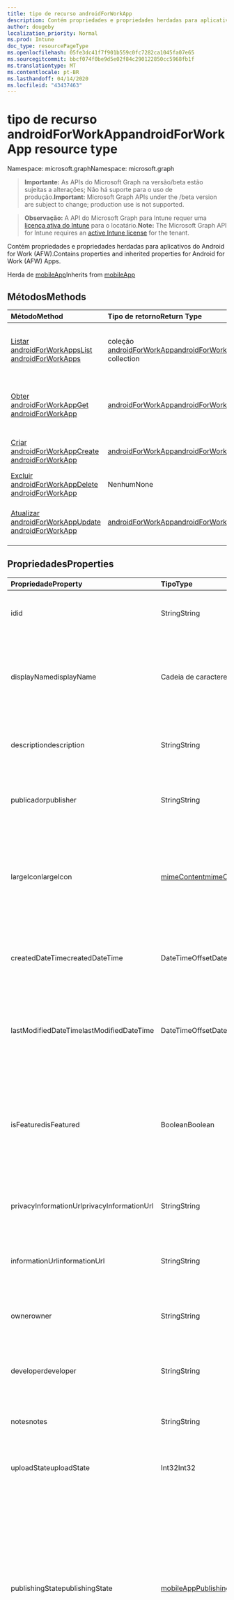 ```yaml
---
title: tipo de recurso androidForWorkApp
description: Contém propriedades e propriedades herdadas para aplicativos do Android for Work (AFW).
author: dougeby
localization_priority: Normal
ms.prod: Intune
doc_type: resourcePageType
ms.openlocfilehash: 05fe3dc41f7f901b559c0fc7282ca1045fa07e65
ms.sourcegitcommit: bbcf074f0be9d5e02f84c290122850cc5968fb1f
ms.translationtype: MT
ms.contentlocale: pt-BR
ms.lasthandoff: 04/14/2020
ms.locfileid: "43437463"
---
```

# <a name="androidforworkapp-resource-type"></a><span data-ttu-id="564e7-103">tipo de recurso androidForWorkApp</span><span class="sxs-lookup"><span data-stu-id="564e7-103">androidForWorkApp resource type</span></span>

<span data-ttu-id="564e7-104">Namespace: microsoft.graph</span><span class="sxs-lookup"><span data-stu-id="564e7-104">Namespace: microsoft.graph</span></span>

> <span data-ttu-id="564e7-105">**Importante:** As APIs do Microsoft Graph na versão/beta estão sujeitas a alterações; Não há suporte para o uso de produção.</span><span class="sxs-lookup"><span data-stu-id="564e7-105">**Important:** Microsoft Graph APIs under the /beta version are subject to change; production use is not supported.</span></span>

> <span data-ttu-id="564e7-106">**Observação:** A API do Microsoft Graph para Intune requer uma [licença ativa do Intune](https://go.microsoft.com/fwlink/?linkid=839381) para o locatário.</span><span class="sxs-lookup"><span data-stu-id="564e7-106">**Note:** The Microsoft Graph API for Intune requires an [active Intune license](https://go.microsoft.com/fwlink/?linkid=839381) for the tenant.</span></span>

<span data-ttu-id="564e7-107">Contém propriedades e propriedades herdadas para aplicativos do Android for Work (AFW).</span><span class="sxs-lookup"><span data-stu-id="564e7-107">Contains properties and inherited properties for Android for Work (AFW) Apps.</span></span>


<span data-ttu-id="564e7-108">Herda de [mobileApp](../resources/intune-shared-mobileapp.md)</span><span class="sxs-lookup"><span data-stu-id="564e7-108">Inherits from [mobileApp](../resources/intune-shared-mobileapp.md)</span></span>

## <a name="methods"></a><span data-ttu-id="564e7-109">Métodos</span><span class="sxs-lookup"><span data-stu-id="564e7-109">Methods</span></span>
|<span data-ttu-id="564e7-110">Método</span><span class="sxs-lookup"><span data-stu-id="564e7-110">Method</span></span>|<span data-ttu-id="564e7-111">Tipo de retorno</span><span class="sxs-lookup"><span data-stu-id="564e7-111">Return Type</span></span>|<span data-ttu-id="564e7-112">Descrição</span><span class="sxs-lookup"><span data-stu-id="564e7-112">Description</span></span>|
|:---|:---|:---|
|[<span data-ttu-id="564e7-113">Listar androidForWorkApps</span><span class="sxs-lookup"><span data-stu-id="564e7-113">List androidForWorkApps</span></span>](../api/intune-apps-androidforworkapp-list.md)|<span data-ttu-id="564e7-114">coleção [androidForWorkApp](../resources/intune-apps-androidforworkapp.md)</span><span class="sxs-lookup"><span data-stu-id="564e7-114">[androidForWorkApp](../resources/intune-apps-androidforworkapp.md) collection</span></span>|<span data-ttu-id="564e7-115">Listar Propriedades e relações dos objetos [androidForWorkApp](../resources/intune-apps-androidforworkapp.md) .</span><span class="sxs-lookup"><span data-stu-id="564e7-115">List properties and relationships of the [androidForWorkApp](../resources/intune-apps-androidforworkapp.md) objects.</span></span>|
|[<span data-ttu-id="564e7-116">Obter androidForWorkApp</span><span class="sxs-lookup"><span data-stu-id="564e7-116">Get androidForWorkApp</span></span>](../api/intune-apps-androidforworkapp-get.md)|[<span data-ttu-id="564e7-117">androidForWorkApp</span><span class="sxs-lookup"><span data-stu-id="564e7-117">androidForWorkApp</span></span>](../resources/intune-apps-androidforworkapp.md)|<span data-ttu-id="564e7-118">Leia as propriedades e as relações do objeto [androidForWorkApp](../resources/intune-apps-androidforworkapp.md) .</span><span class="sxs-lookup"><span data-stu-id="564e7-118">Read properties and relationships of the [androidForWorkApp](../resources/intune-apps-androidforworkapp.md) object.</span></span>|
|[<span data-ttu-id="564e7-119">Criar androidForWorkApp</span><span class="sxs-lookup"><span data-stu-id="564e7-119">Create androidForWorkApp</span></span>](../api/intune-apps-androidforworkapp-create.md)|[<span data-ttu-id="564e7-120">androidForWorkApp</span><span class="sxs-lookup"><span data-stu-id="564e7-120">androidForWorkApp</span></span>](../resources/intune-apps-androidforworkapp.md)|<span data-ttu-id="564e7-121">Criar um novo objeto [androidForWorkApp](../resources/intune-apps-androidforworkapp.md) .</span><span class="sxs-lookup"><span data-stu-id="564e7-121">Create a new [androidForWorkApp](../resources/intune-apps-androidforworkapp.md) object.</span></span>|
|[<span data-ttu-id="564e7-122">Excluir androidForWorkApp</span><span class="sxs-lookup"><span data-stu-id="564e7-122">Delete androidForWorkApp</span></span>](../api/intune-apps-androidforworkapp-delete.md)|<span data-ttu-id="564e7-123">Nenhum</span><span class="sxs-lookup"><span data-stu-id="564e7-123">None</span></span>|<span data-ttu-id="564e7-124">Exclui [androidForWorkApp](../resources/intune-apps-androidforworkapp.md).</span><span class="sxs-lookup"><span data-stu-id="564e7-124">Deletes a [androidForWorkApp](../resources/intune-apps-androidforworkapp.md).</span></span>|
|[<span data-ttu-id="564e7-125">Atualizar androidForWorkApp</span><span class="sxs-lookup"><span data-stu-id="564e7-125">Update androidForWorkApp</span></span>](../api/intune-apps-androidforworkapp-update.md)|[<span data-ttu-id="564e7-126">androidForWorkApp</span><span class="sxs-lookup"><span data-stu-id="564e7-126">androidForWorkApp</span></span>](../resources/intune-apps-androidforworkapp.md)|<span data-ttu-id="564e7-127">Atualiza as propriedades de um objeto [androidForWorkApp](../resources/intune-apps-androidforworkapp.md) .</span><span class="sxs-lookup"><span data-stu-id="564e7-127">Update the properties of a [androidForWorkApp](../resources/intune-apps-androidforworkapp.md) object.</span></span>|

## <a name="properties"></a><span data-ttu-id="564e7-128">Propriedades</span><span class="sxs-lookup"><span data-stu-id="564e7-128">Properties</span></span>
|<span data-ttu-id="564e7-129">Propriedade</span><span class="sxs-lookup"><span data-stu-id="564e7-129">Property</span></span>|<span data-ttu-id="564e7-130">Tipo</span><span class="sxs-lookup"><span data-stu-id="564e7-130">Type</span></span>|<span data-ttu-id="564e7-131">Descrição</span><span class="sxs-lookup"><span data-stu-id="564e7-131">Description</span></span>|
|:---|:---|:---|
|<span data-ttu-id="564e7-132">id</span><span class="sxs-lookup"><span data-stu-id="564e7-132">id</span></span>|<span data-ttu-id="564e7-133">String</span><span class="sxs-lookup"><span data-stu-id="564e7-133">String</span></span>|<span data-ttu-id="564e7-134">Chave da entidade.</span><span class="sxs-lookup"><span data-stu-id="564e7-134">Key of the entity.</span></span> <span data-ttu-id="564e7-135">Herdado de [mobileApp](../resources/intune-shared-mobileapp.md)</span><span class="sxs-lookup"><span data-stu-id="564e7-135">Inherited from [mobileApp](../resources/intune-shared-mobileapp.md)</span></span>|
|<span data-ttu-id="564e7-136">displayName</span><span class="sxs-lookup"><span data-stu-id="564e7-136">displayName</span></span>|<span data-ttu-id="564e7-137">Cadeia de caracteres</span><span class="sxs-lookup"><span data-stu-id="564e7-137">String</span></span>|<span data-ttu-id="564e7-138">O título do aplicativo importado ou definido pelo administrador.</span><span class="sxs-lookup"><span data-stu-id="564e7-138">The admin provided or imported title of the app.</span></span> <span data-ttu-id="564e7-139">Herdado de [mobileApp](../resources/intune-shared-mobileapp.md)</span><span class="sxs-lookup"><span data-stu-id="564e7-139">Inherited from [mobileApp](../resources/intune-shared-mobileapp.md)</span></span>|
|<span data-ttu-id="564e7-140">description</span><span class="sxs-lookup"><span data-stu-id="564e7-140">description</span></span>|<span data-ttu-id="564e7-141">String</span><span class="sxs-lookup"><span data-stu-id="564e7-141">String</span></span>|<span data-ttu-id="564e7-142">A descrição do aplicativo.</span><span class="sxs-lookup"><span data-stu-id="564e7-142">The description of the app.</span></span> <span data-ttu-id="564e7-143">Herdado de [mobileApp](../resources/intune-shared-mobileapp.md)</span><span class="sxs-lookup"><span data-stu-id="564e7-143">Inherited from [mobileApp](../resources/intune-shared-mobileapp.md)</span></span>|
|<span data-ttu-id="564e7-144">publicador</span><span class="sxs-lookup"><span data-stu-id="564e7-144">publisher</span></span>|<span data-ttu-id="564e7-145">String</span><span class="sxs-lookup"><span data-stu-id="564e7-145">String</span></span>|<span data-ttu-id="564e7-146">O publicador do aplicativo.</span><span class="sxs-lookup"><span data-stu-id="564e7-146">The publisher of the app.</span></span> <span data-ttu-id="564e7-147">Herdado de [mobileApp](../resources/intune-shared-mobileapp.md)</span><span class="sxs-lookup"><span data-stu-id="564e7-147">Inherited from [mobileApp](../resources/intune-shared-mobileapp.md)</span></span>|
|<span data-ttu-id="564e7-148">largeIcon</span><span class="sxs-lookup"><span data-stu-id="564e7-148">largeIcon</span></span>|[<span data-ttu-id="564e7-149">mimeContent</span><span class="sxs-lookup"><span data-stu-id="564e7-149">mimeContent</span></span>](../resources/intune-shared-mimecontent.md)|<span data-ttu-id="564e7-150">O ícone grande, a ser exibido nos detalhes do aplicativo e usado para o carregamento do ícone.</span><span class="sxs-lookup"><span data-stu-id="564e7-150">The large icon, to be displayed in the app details and used for upload of the icon.</span></span> <span data-ttu-id="564e7-151">Herdado de [mobileApp](../resources/intune-shared-mobileapp.md)</span><span class="sxs-lookup"><span data-stu-id="564e7-151">Inherited from [mobileApp](../resources/intune-shared-mobileapp.md)</span></span>|
|<span data-ttu-id="564e7-152">createdDateTime</span><span class="sxs-lookup"><span data-stu-id="564e7-152">createdDateTime</span></span>|<span data-ttu-id="564e7-153">DateTimeOffset</span><span class="sxs-lookup"><span data-stu-id="564e7-153">DateTimeOffset</span></span>|<span data-ttu-id="564e7-154">A data e a hora da criação do aplicativo.</span><span class="sxs-lookup"><span data-stu-id="564e7-154">The date and time the app was created.</span></span> <span data-ttu-id="564e7-155">Herdado de [mobileApp](../resources/intune-shared-mobileapp.md)</span><span class="sxs-lookup"><span data-stu-id="564e7-155">Inherited from [mobileApp](../resources/intune-shared-mobileapp.md)</span></span>|
|<span data-ttu-id="564e7-156">lastModifiedDateTime</span><span class="sxs-lookup"><span data-stu-id="564e7-156">lastModifiedDateTime</span></span>|<span data-ttu-id="564e7-157">DateTimeOffset</span><span class="sxs-lookup"><span data-stu-id="564e7-157">DateTimeOffset</span></span>|<span data-ttu-id="564e7-158">A data e a hora que o aplicativo foi modificado pela última vez.</span><span class="sxs-lookup"><span data-stu-id="564e7-158">The date and time the app was last modified.</span></span> <span data-ttu-id="564e7-159">Herdado de [mobileApp](../resources/intune-shared-mobileapp.md)</span><span class="sxs-lookup"><span data-stu-id="564e7-159">Inherited from [mobileApp](../resources/intune-shared-mobileapp.md)</span></span>|
|<span data-ttu-id="564e7-160">isFeatured</span><span class="sxs-lookup"><span data-stu-id="564e7-160">isFeatured</span></span>|<span data-ttu-id="564e7-161">Boolean</span><span class="sxs-lookup"><span data-stu-id="564e7-161">Boolean</span></span>|<span data-ttu-id="564e7-162">O valor que indica se o aplicativo está marcado como em destaque pelo administrador. Herdado de [mobileApp](../resources/intune-shared-mobileapp.md)</span><span class="sxs-lookup"><span data-stu-id="564e7-162">The value indicating whether the app is marked as featured by the admin. Inherited from [mobileApp](../resources/intune-shared-mobileapp.md)</span></span>|
|<span data-ttu-id="564e7-163">privacyInformationUrl</span><span class="sxs-lookup"><span data-stu-id="564e7-163">privacyInformationUrl</span></span>|<span data-ttu-id="564e7-164">String</span><span class="sxs-lookup"><span data-stu-id="564e7-164">String</span></span>|<span data-ttu-id="564e7-165">A URL da declaração de privacidade.</span><span class="sxs-lookup"><span data-stu-id="564e7-165">The privacy statement Url.</span></span> <span data-ttu-id="564e7-166">Herdado de [mobileApp](../resources/intune-shared-mobileapp.md)</span><span class="sxs-lookup"><span data-stu-id="564e7-166">Inherited from [mobileApp](../resources/intune-shared-mobileapp.md)</span></span>|
|<span data-ttu-id="564e7-167">informationUrl</span><span class="sxs-lookup"><span data-stu-id="564e7-167">informationUrl</span></span>|<span data-ttu-id="564e7-168">String</span><span class="sxs-lookup"><span data-stu-id="564e7-168">String</span></span>|<span data-ttu-id="564e7-169">A URL de informações adicionais.</span><span class="sxs-lookup"><span data-stu-id="564e7-169">The more information Url.</span></span> <span data-ttu-id="564e7-170">Herdado de [mobileApp](../resources/intune-shared-mobileapp.md)</span><span class="sxs-lookup"><span data-stu-id="564e7-170">Inherited from [mobileApp](../resources/intune-shared-mobileapp.md)</span></span>|
|<span data-ttu-id="564e7-171">owner</span><span class="sxs-lookup"><span data-stu-id="564e7-171">owner</span></span>|<span data-ttu-id="564e7-172">String</span><span class="sxs-lookup"><span data-stu-id="564e7-172">String</span></span>|<span data-ttu-id="564e7-173">O proprietário do conteúdo.</span><span class="sxs-lookup"><span data-stu-id="564e7-173">The owner of the app.</span></span> <span data-ttu-id="564e7-174">Herdado de [mobileApp](../resources/intune-shared-mobileapp.md)</span><span class="sxs-lookup"><span data-stu-id="564e7-174">Inherited from [mobileApp](../resources/intune-shared-mobileapp.md)</span></span>|
|<span data-ttu-id="564e7-175">developer</span><span class="sxs-lookup"><span data-stu-id="564e7-175">developer</span></span>|<span data-ttu-id="564e7-176">String</span><span class="sxs-lookup"><span data-stu-id="564e7-176">String</span></span>|<span data-ttu-id="564e7-177">O desenvolvedor do aplicativo.</span><span class="sxs-lookup"><span data-stu-id="564e7-177">The developer of the app.</span></span> <span data-ttu-id="564e7-178">Herdado de [mobileApp](../resources/intune-shared-mobileapp.md)</span><span class="sxs-lookup"><span data-stu-id="564e7-178">Inherited from [mobileApp](../resources/intune-shared-mobileapp.md)</span></span>|
|<span data-ttu-id="564e7-179">notes</span><span class="sxs-lookup"><span data-stu-id="564e7-179">notes</span></span>|<span data-ttu-id="564e7-180">String</span><span class="sxs-lookup"><span data-stu-id="564e7-180">String</span></span>|<span data-ttu-id="564e7-181">Anotações do aplicativo.</span><span class="sxs-lookup"><span data-stu-id="564e7-181">Notes for the app.</span></span> <span data-ttu-id="564e7-182">Herdado de [mobileApp](../resources/intune-shared-mobileapp.md)</span><span class="sxs-lookup"><span data-stu-id="564e7-182">Inherited from [mobileApp](../resources/intune-shared-mobileapp.md)</span></span>|
|<span data-ttu-id="564e7-183">uploadState</span><span class="sxs-lookup"><span data-stu-id="564e7-183">uploadState</span></span>|<span data-ttu-id="564e7-184">Int32</span><span class="sxs-lookup"><span data-stu-id="564e7-184">Int32</span></span>|<span data-ttu-id="564e7-185">O estado de upload.</span><span class="sxs-lookup"><span data-stu-id="564e7-185">The upload state.</span></span> <span data-ttu-id="564e7-186">Herdado de [mobileApp](../resources/intune-shared-mobileapp.md)</span><span class="sxs-lookup"><span data-stu-id="564e7-186">Inherited from [mobileApp](../resources/intune-shared-mobileapp.md)</span></span>|
|<span data-ttu-id="564e7-187">publishingState</span><span class="sxs-lookup"><span data-stu-id="564e7-187">publishingState</span></span>|[<span data-ttu-id="564e7-188">mobileAppPublishingState</span><span class="sxs-lookup"><span data-stu-id="564e7-188">mobileAppPublishingState</span></span>](../resources/intune-apps-mobileapppublishingstate.md)|<span data-ttu-id="564e7-189">O estado de publicação do aplicativo.</span><span class="sxs-lookup"><span data-stu-id="564e7-189">The publishing state for the app.</span></span> <span data-ttu-id="564e7-190">O aplicativo não pode ser assinado, a menos que ele seja publicado.</span><span class="sxs-lookup"><span data-stu-id="564e7-190">The app cannot be assigned unless the app is published.</span></span> <span data-ttu-id="564e7-191">Herdado de [mobileApp](../resources/intune-shared-mobileapp.md).</span><span class="sxs-lookup"><span data-stu-id="564e7-191">Inherited from [mobileApp](../resources/intune-shared-mobileapp.md).</span></span> <span data-ttu-id="564e7-192">Os valores possíveis são: `notPublished`, `processing`, `published`.</span><span class="sxs-lookup"><span data-stu-id="564e7-192">Possible values are: `notPublished`, `processing`, `published`.</span></span>|
|<span data-ttu-id="564e7-193">isAssigned</span><span class="sxs-lookup"><span data-stu-id="564e7-193">isAssigned</span></span>|<span data-ttu-id="564e7-194">Boolean</span><span class="sxs-lookup"><span data-stu-id="564e7-194">Boolean</span></span>|<span data-ttu-id="564e7-195">O valor que indica se o aplicativo é atribuído a pelo menos um grupo.</span><span class="sxs-lookup"><span data-stu-id="564e7-195">The value indicating whether the app is assigned to at least one group.</span></span> <span data-ttu-id="564e7-196">Herdado de [mobileApp](../resources/intune-shared-mobileapp.md)</span><span class="sxs-lookup"><span data-stu-id="564e7-196">Inherited from [mobileApp](../resources/intune-shared-mobileapp.md)</span></span>|
|<span data-ttu-id="564e7-197">roleScopeTagIds</span><span class="sxs-lookup"><span data-stu-id="564e7-197">roleScopeTagIds</span></span>|<span data-ttu-id="564e7-198">Coleção String</span><span class="sxs-lookup"><span data-stu-id="564e7-198">String collection</span></span>|<span data-ttu-id="564e7-199">Lista de IDs de marca de escopo para este aplicativo móvel.</span><span class="sxs-lookup"><span data-stu-id="564e7-199">List of scope tag ids for this mobile app.</span></span> <span data-ttu-id="564e7-200">Herdado de [mobileApp](../resources/intune-shared-mobileapp.md)</span><span class="sxs-lookup"><span data-stu-id="564e7-200">Inherited from [mobileApp](../resources/intune-shared-mobileapp.md)</span></span>|
|<span data-ttu-id="564e7-201">dependentAppCount</span><span class="sxs-lookup"><span data-stu-id="564e7-201">dependentAppCount</span></span>|<span data-ttu-id="564e7-202">Int32</span><span class="sxs-lookup"><span data-stu-id="564e7-202">Int32</span></span>|<span data-ttu-id="564e7-203">O número total de dependências do aplicativo filho.</span><span class="sxs-lookup"><span data-stu-id="564e7-203">The total number of dependencies the child app has.</span></span> <span data-ttu-id="564e7-204">Herdado de [mobileApp](../resources/intune-shared-mobileapp.md)</span><span class="sxs-lookup"><span data-stu-id="564e7-204">Inherited from [mobileApp](../resources/intune-shared-mobileapp.md)</span></span>|
|<span data-ttu-id="564e7-205">packageId</span><span class="sxs-lookup"><span data-stu-id="564e7-205">packageId</span></span>|<span data-ttu-id="564e7-206">String</span><span class="sxs-lookup"><span data-stu-id="564e7-206">String</span></span>|<span data-ttu-id="564e7-207">O identificador do pacote.</span><span class="sxs-lookup"><span data-stu-id="564e7-207">The package identifier.</span></span>|
|<span data-ttu-id="564e7-208">appIdentifier</span><span class="sxs-lookup"><span data-stu-id="564e7-208">appIdentifier</span></span>|<span data-ttu-id="564e7-209">Cadeia de caracteres</span><span class="sxs-lookup"><span data-stu-id="564e7-209">String</span></span>|<span data-ttu-id="564e7-210">O Nome da Identidade.</span><span class="sxs-lookup"><span data-stu-id="564e7-210">The Identity Name.</span></span>|
|<span data-ttu-id="564e7-211">usedLicenseCount</span><span class="sxs-lookup"><span data-stu-id="564e7-211">usedLicenseCount</span></span>|<span data-ttu-id="564e7-212">Int32</span><span class="sxs-lookup"><span data-stu-id="564e7-212">Int32</span></span>|<span data-ttu-id="564e7-213">O número de aplicativos VPP em uso.</span><span class="sxs-lookup"><span data-stu-id="564e7-213">The number of VPP licenses in use.</span></span>|
|<span data-ttu-id="564e7-214">totalLicenseCount</span><span class="sxs-lookup"><span data-stu-id="564e7-214">totalLicenseCount</span></span>|<span data-ttu-id="564e7-215">Int32</span><span class="sxs-lookup"><span data-stu-id="564e7-215">Int32</span></span>|<span data-ttu-id="564e7-216">O número total de licenças VPP.</span><span class="sxs-lookup"><span data-stu-id="564e7-216">The total number of VPP licenses.</span></span>|
|<span data-ttu-id="564e7-217">appStoreUrl</span><span class="sxs-lookup"><span data-stu-id="564e7-217">appStoreUrl</span></span>|<span data-ttu-id="564e7-218">String</span><span class="sxs-lookup"><span data-stu-id="564e7-218">String</span></span>|<span data-ttu-id="564e7-219">A URL do aplicativo de reproduzir para o repositório de trabalho.</span><span class="sxs-lookup"><span data-stu-id="564e7-219">The Play for Work Store app URL.</span></span>|

## <a name="relationships"></a><span data-ttu-id="564e7-220">Relações</span><span class="sxs-lookup"><span data-stu-id="564e7-220">Relationships</span></span>
|<span data-ttu-id="564e7-221">Relação</span><span class="sxs-lookup"><span data-stu-id="564e7-221">Relationship</span></span>|<span data-ttu-id="564e7-222">Tipo</span><span class="sxs-lookup"><span data-stu-id="564e7-222">Type</span></span>|<span data-ttu-id="564e7-223">Descrição</span><span class="sxs-lookup"><span data-stu-id="564e7-223">Description</span></span>|
|:---|:---|:---|
|<span data-ttu-id="564e7-224">categories</span><span class="sxs-lookup"><span data-stu-id="564e7-224">categories</span></span>|<span data-ttu-id="564e7-225">Coleção [mobileAppCategory](../resources/intune-apps-mobileappcategory.md)</span><span class="sxs-lookup"><span data-stu-id="564e7-225">[mobileAppCategory](../resources/intune-apps-mobileappcategory.md) collection</span></span>|<span data-ttu-id="564e7-226">A lista de categorias para este aplicativo.</span><span class="sxs-lookup"><span data-stu-id="564e7-226">The list of categories for this app.</span></span> <span data-ttu-id="564e7-227">Herdado de [mobileApp](../resources/intune-shared-mobileapp.md)</span><span class="sxs-lookup"><span data-stu-id="564e7-227">Inherited from [mobileApp](../resources/intune-shared-mobileapp.md)</span></span>|
|<span data-ttu-id="564e7-228">assignments</span><span class="sxs-lookup"><span data-stu-id="564e7-228">assignments</span></span>|<span data-ttu-id="564e7-229">Coleção [mobileAppAssignment](../resources/intune-apps-mobileappassignment.md)</span><span class="sxs-lookup"><span data-stu-id="564e7-229">[mobileAppAssignment](../resources/intune-apps-mobileappassignment.md) collection</span></span>|<span data-ttu-id="564e7-230">A lista de atribuições de grupo para esse aplicativo móvel.</span><span class="sxs-lookup"><span data-stu-id="564e7-230">The list of group assignments for this mobile app.</span></span> <span data-ttu-id="564e7-231">Herdado de [mobileApp](../resources/intune-shared-mobileapp.md)</span><span class="sxs-lookup"><span data-stu-id="564e7-231">Inherited from [mobileApp](../resources/intune-shared-mobileapp.md)</span></span>|
|<span data-ttu-id="564e7-232">installSummary</span><span class="sxs-lookup"><span data-stu-id="564e7-232">installSummary</span></span>|[<span data-ttu-id="564e7-233">mobileAppInstallSummary</span><span class="sxs-lookup"><span data-stu-id="564e7-233">mobileAppInstallSummary</span></span>](../resources/intune-apps-mobileappinstallsummary.md)|<span data-ttu-id="564e7-234">Resumo de instalação do aplicativo móvel.</span><span class="sxs-lookup"><span data-stu-id="564e7-234">Mobile App Install Summary.</span></span> <span data-ttu-id="564e7-235">Herdado de [mobileApp](../resources/intune-shared-mobileapp.md)</span><span class="sxs-lookup"><span data-stu-id="564e7-235">Inherited from [mobileApp](../resources/intune-shared-mobileapp.md)</span></span>|
|<span data-ttu-id="564e7-236">deviceStatuses</span><span class="sxs-lookup"><span data-stu-id="564e7-236">deviceStatuses</span></span>|<span data-ttu-id="564e7-237">coleção [mobileAppInstallStatus](../resources/intune-apps-mobileappinstallstatus.md)</span><span class="sxs-lookup"><span data-stu-id="564e7-237">[mobileAppInstallStatus](../resources/intune-apps-mobileappinstallstatus.md) collection</span></span>|<span data-ttu-id="564e7-238">A lista de Estados de instalação para este aplicativo móvel.</span><span class="sxs-lookup"><span data-stu-id="564e7-238">The list of installation states for this mobile app.</span></span> <span data-ttu-id="564e7-239">Herdado de [mobileApp](../resources/intune-shared-mobileapp.md)</span><span class="sxs-lookup"><span data-stu-id="564e7-239">Inherited from [mobileApp](../resources/intune-shared-mobileapp.md)</span></span>|
|<span data-ttu-id="564e7-240">userStatuses</span><span class="sxs-lookup"><span data-stu-id="564e7-240">userStatuses</span></span>|<span data-ttu-id="564e7-241">coleção [userAppInstallStatus](../resources/intune-apps-userappinstallstatus.md)</span><span class="sxs-lookup"><span data-stu-id="564e7-241">[userAppInstallStatus](../resources/intune-apps-userappinstallstatus.md) collection</span></span>|<span data-ttu-id="564e7-242">A lista de Estados de instalação para este aplicativo móvel.</span><span class="sxs-lookup"><span data-stu-id="564e7-242">The list of installation states for this mobile app.</span></span> <span data-ttu-id="564e7-243">Herdado de [mobileApp](../resources/intune-shared-mobileapp.md)</span><span class="sxs-lookup"><span data-stu-id="564e7-243">Inherited from [mobileApp](../resources/intune-shared-mobileapp.md)</span></span>|
|<span data-ttu-id="564e7-244">relações</span><span class="sxs-lookup"><span data-stu-id="564e7-244">relationships</span></span>|<span data-ttu-id="564e7-245">coleção [mobileAppRelationship](../resources/intune-apps-mobileapprelationship.md)</span><span class="sxs-lookup"><span data-stu-id="564e7-245">[mobileAppRelationship](../resources/intune-apps-mobileapprelationship.md) collection</span></span>|<span data-ttu-id="564e7-246">Lista de relações para este aplicativo móvel.</span><span class="sxs-lookup"><span data-stu-id="564e7-246">List of relationships for this mobile app.</span></span> <span data-ttu-id="564e7-247">Herdado de [mobileApp](../resources/intune-shared-mobileapp.md)</span><span class="sxs-lookup"><span data-stu-id="564e7-247">Inherited from [mobileApp](../resources/intune-shared-mobileapp.md)</span></span>|

## <a name="json-representation"></a><span data-ttu-id="564e7-248">Representação JSON</span><span class="sxs-lookup"><span data-stu-id="564e7-248">JSON Representation</span></span>
<span data-ttu-id="564e7-249">Veja a seguir uma representação JSON do recurso.</span><span class="sxs-lookup"><span data-stu-id="564e7-249">Here is a JSON representation of the resource.</span></span>
<!-- {
  "blockType": "resource",
  "keyProperty": "id",
  "@odata.type": "microsoft.graph.androidForWorkApp"
}
-->
``` json
{
  "@odata.type": "#microsoft.graph.androidForWorkApp",
  "id": "String (identifier)",
  "displayName": "String",
  "description": "String",
  "publisher": "String",
  "largeIcon": {
    "@odata.type": "microsoft.graph.mimeContent",
    "type": "String",
    "value": "binary"
  },
  "createdDateTime": "String (timestamp)",
  "lastModifiedDateTime": "String (timestamp)",
  "isFeatured": true,
  "privacyInformationUrl": "String",
  "informationUrl": "String",
  "owner": "String",
  "developer": "String",
  "notes": "String",
  "uploadState": 1024,
  "publishingState": "String",
  "isAssigned": true,
  "roleScopeTagIds": [
    "String"
  ],
  "dependentAppCount": 1024,
  "packageId": "String",
  "appIdentifier": "String",
  "usedLicenseCount": 1024,
  "totalLicenseCount": 1024,
  "appStoreUrl": "String"
}
```



